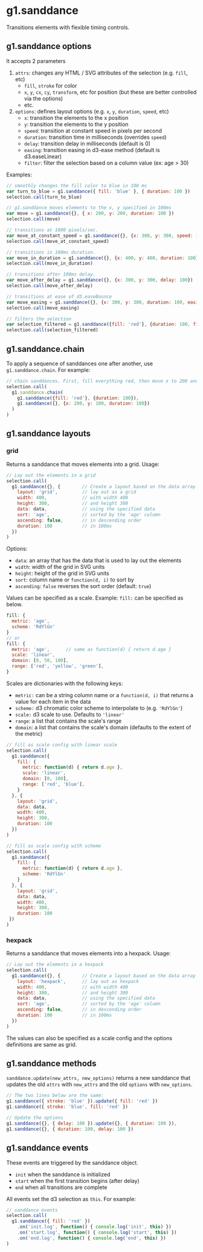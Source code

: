 # g1.sanddance

Transitions elements with flexible timing controls.

## g1.sanddance options

It accepts 2 parameters

1. `attrs`: changes any HTML / SVG attributes of the selection (e.g. `fill`, etc)
   - `fill`, `stroke` for color
   - `x`, `y`, `cx`, `cy`, `transform`, etc for position (but these are better controlled via the options)
   - etc.
2. `options`: defines layout options (e.g. `x`, `y`, `duration`, `speed`, etc)
   - `x`: transition the elements to the x position
   - `y`: transition the elements to the y position
   - `speed`: transition at constant speed in pixels per second
   - `duration`: transition time in milliseconds (overrides `speed`)
   - `delay`: transition delay in milliseconds (default is 0)
   - `easing`: transition easing in d3-ease method (default is d3.easeLinear)
   - `filter`: filter the selection based on a column value (ex: age > 30)

Examples:

```js
// smoothly changes the fill color to blue in 100 ms
var turn_to_blue = g1.sanddance({ fill: 'blue' }, { duration: 100 })
selection.call(turn_to_blue)

// g1.sanddance moves elements to the x, y specified in 100ms
var move = g1.sanddance({}, { x: 200, y: 200, duration: 100 })
selection.call(move)

// transitions at 1000 pixels/sec.
var move_at_constant_speed = g1.sanddance({}, {x: 300, y: 300, speed: 1000})
selection.call(move_at_constant_speed)

// transitions in 100ms duration.
var move_in_duration = g1.sanddance({}, {x: 400, y: 400, duration: 100})
selection.call(move_in_duration)

// transitions after 100ms delay.
var move_after_delay = g1.sanddance({}, {x: 300, y: 300, delay: 100})
selection.call(move_after_delay)

// transitions at ease of d3.easeBounce
var move_easing = g1.sanddance({}, {x: 300, y: 300, duration: 100, easing: d3.easeBounce})
selection.call(move_easing)

// filters the selection
var selection_filtered = g1.sanddance({fill: 'red'}, {duration: 100, filter: function(d) { return d.age > 30}})
selection.call(selection_filtered)
```

## g1.sanddance.chain

To apply a sequence of sanddances one after another, use `g1.sanddance.chain`. For example:

```js
// chain sanddances. First, fill everything red, then move x to 200 and y to 100
selection.call(
  g1.sanddance.chain(
    g1.sanddance({fill: 'red'}, {duration: 100}),
    g1.sanddance({}, {x: 200, y: 100, duration: 100})
  )
)
```

## g1.sanddance layouts

### grid

Returns a sanddance that moves elements into a grid. Usage:

```js
// Lay out the elements in a grid
selection.call(
  g1.sanddance({}, {        // Create a layout based on the data array
    layout: 'grid',         // lay out as a grid
    width: 400,             // with width 400
    height: 300,            // and height 300
    data: data,             // using the specified data
    sort: 'age',            // sorted by the 'age' column
    ascending: false,       // in descending order
    duration: 100           // in 100ms
  })
)
```

Options:

- `data`: an array that has the data that is used to lay out the elements
- `width`: width of the grid in SVG units
- `height`: height of the grid in SVG units
- `sort`: column name or `function(d, i)` to sort by
- `ascending`: `false` reverses the sort order (default: `true`)

Values can be specified as a scale. Example: `fill:` can be specified as below.

```js
fill: {
  metric: 'age',
  scheme: 'RdYlGn'
}
// or
fill: {
  metric: 'age',      // same as function(d) { return d.age }
  scale: 'linear',
  domain: [0, 50, 100],
  range: ['red', 'yellow', 'green'],
}
```

Scales are dictionaries with the following keys:

- `metric:` can be a string column name or a `function(d, i)` that returns a value for each item in the data
- `scheme:` d3 chromatic color scheme to interpolate to (e.g. `'RdYlGn'`)
- `scale:` d3 scale to use. Defaults to `'linear'`
- `range`: a list that contains the scale's range
- `domain`: a list that contains the scale's domain (defaults to the extent of the metric)

```js
// fill as scale config with linear scale
selection.call(
  g1.sanddance({
    fill: {
      metric: function(d) { return d.age },
      scale: 'linear',
      domain: [0, 100],
      range: ['red', 'blue'],
    }
  }, {
    layout: 'grid',
    data: data,
    width: 400,
    height: 300,
    duration: 100
  })
)

// fill as scale config with scheme
selection.call(
  g1.sanddance({
    fill: {
      metric: function(d) { return d.age },
      scheme: 'RdYlGn'
    }
  }, {
    layout: 'grid',
    data: data,
    width: 400,
    height: 300,
    duration: 100
 })
)
```

### hexpack

Returns a sanddance that moves elements into a hexpack. Usage:

```js
// Lay out the elements in a hexpack
selection.call(
  g1.sanddance({}, {        // Create a layout based on the data array
    layout: 'hexpack',      // lay out as hexpack
    width: 400,             // with width 400
    height: 300,            // and height 300
    data: data,             // using the specified data
    sort: 'age',            // sorted by the 'age' column
    ascending: false,       // in descending order
    duration: 100           // in 100ms
  })
)
```

The values can also be specified as a scale config and the options definitions are same as grid.

## g1.sanddance methods

`sanddance.update(new_attrs, new_options)` returns a new sanddance that updates
the old `attrs` with `new_attrs` and the old `options` with `new_options`.

```js
// The two lines below are the same:
g1.sanddance({ stroke: 'blue' }).update({ fill: 'red' })
g1.sanddance({ stroke: 'blue', fill: 'red' })

// Update the options
g1.sanddance({}, { delay: 100 }).update({}, { duration: 100 }),
g1.sanddance({}, { duration: 100, delay: 100 })
```

## g1.sanddance events

These events are triggered by the sanddance object.

- `init` when the sanddance is initialized
- `start` when the first transition begins (after delay)
- `end` when all transitions are complete

All events set the d3 selection as `this`. For example:

```js
// sanddance events
selection.call(
  g1.sanddance({ fill: 'red' })
    .on('init.log', function() { console.log('init', this) })
    .on('start.log', function() { console.log('start', this) })
    .on('end.log', function() { console.log('end', this) })
)
```
